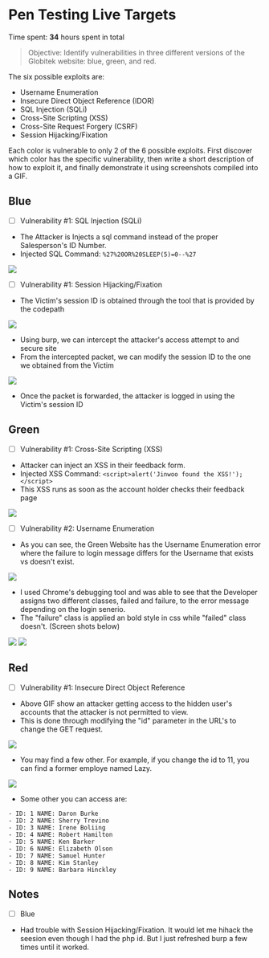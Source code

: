 # Pen Testing Live Targets

Time spent: **34** hours spent in total

> Objective: Identify vulnerabilities in three different versions of the Globitek website: blue, green, and red.

The six possible exploits are:

* Username Enumeration
* Insecure Direct Object Reference (IDOR)
* SQL Injection (SQLi)
* Cross-Site Scripting (XSS)
* Cross-Site Request Forgery (CSRF)
* Session Hijacking/Fixation

Each color is vulnerable to only 2 of the 6 possible exploits. First discover which color has the specific vulnerability, then write a short description of how to exploit it, and finally demonstrate it using screenshots compiled into a GIF.

## Blue

- [ ] Vulnerability #1: SQL Injection (SQLi)

* The Attacker is Injects a sql command instead of the proper Salesperson's ID Number.
* Injected SQL Command: ``%27%20OR%20SLEEP(5)=0--%27``

<img src="2022-11-02 23-56-43.gif">

- [ ] Vulnerability #1: Session Hijacking/Fixation

* The Victim's session ID is obtained through the tool that is provided by the codepath

<img src="2022-11-03 01-21-48_Trim.gif">

* Using burp, we can intercept the attacker's access attempt to and secure site
* From the intercepted packet, we can modify the session ID to the one we obtained from the Victim

<img src="2022-11-03 01-26-48.gif">

* Once the packet is forwarded, the attacker is logged in using the Victim's session ID

## Green

- [ ] Vulnerability #1: Cross-Site Scripting (XSS)

* Attacker can inject an XSS in their feedback form.
* Injected XSS Command:
``<script>alert('Jinwoo found the XSS!');</script>``
* This XSS runs as soon as the account holder checks their feedback page

<img src="2022-11-03 00-24-27.gif">

- [ ] Vulnerability #2: Username Enumeration

* As you can see, the Green Website has the Username Enumeration error where the failure to login message differs for the Username that exists vs doesn't exist.

<img src="2022-11-03 00-02-51.gif">

* I used Chrome's debugging tool and was able to see that the Developer assigns two different classes, failed and failure, to the error message depending on the login senerio.
* The "failure" class is applied an bold style in css while "failed" class doesn't. (Screen shots below)

<img src="Screenshot 2022-11-03 001251.png">

<img src="Screenshot 2022-11-03 022628.png">

## Red

- [ ] Vulnerability #1: Insecure Direct Object Reference

* Above GIF show an attacker getting access to the hidden user's accounts that the attacker is not permitted to view.
* This is done through modifying the "id" parameter in the URL's to change the GET request.

<img src="2022-11-03 02-32-34.gif">

* You may find a few other. For example, if you change the id to 11, you can find a former employe named Lazy. 

<img src="Screenshot 2022-11-03 023818.png">

* Some other you can access are: 
 ```
- ID: 1 NAME: Daron Burke
- ID: 2 NAME: Sherry Trevino
- ID: 3 NAME: Irene Boliing
- ID: 4 NAME: Robert Hamilton
- ID: 5 NAME: Ken Barker
- ID: 6 NAME: Elizabeth Olson
- ID: 7 NAME: Samuel Hunter
- ID: 8 NAME: Kim Stanley
- ID: 9 NAME: Barbara Hinckley
 ```

## Notes

- [ ] Blue

* Had trouble with Session Hijacking/Fixation. It would let me hihack the seesion even though I had the php id. But I just refreshed burp a few times until it worked.


